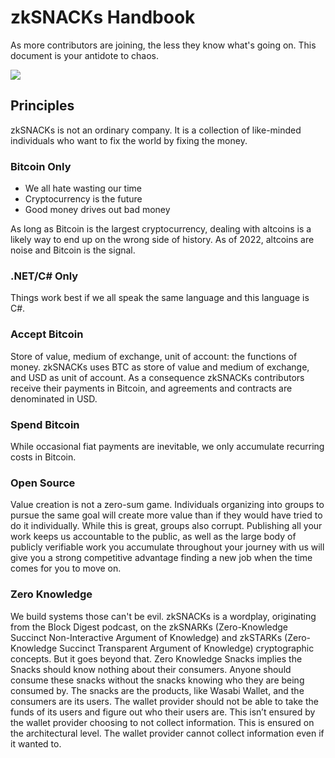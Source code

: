 # zkSNACKs Handbook

As more contributors are joining, the less they know what's going on. This document is your antidote to chaos.

![](https://i.imgur.com/xOHEKvD.png)

## Principles

zkSNACKs is not an ordinary company. It is a collection of like-minded individuals who want to fix the world by fixing the money.

### Bitcoin Only

- We all hate wasting our time
- Cryptocurrency is the future
- Good money drives out bad money

As long as Bitcoin is the largest cryptocurrency, dealing with altcoins is a likely way to end up on the wrong side of history. As of 2022, altcoins are noise and Bitcoin is the signal.

### .NET/C# Only

Things work best if we all speak the same language and this language is C#. 

### Accept Bitcoin

Store of value, medium of exchange, unit of account: the functions of money. zkSNACKs uses BTC as store of value and medium of exchange, and USD as unit of account. As a consequence zkSNACKs contributors receive their payments in Bitcoin, and agreements and contracts are denominated in USD.

### Spend Bitcoin

While occasional fiat payments are inevitable, we only accumulate recurring costs in Bitcoin.

### Open Source

Value creation is not a zero-sum game. Individuals organizing into groups to pursue the same goal will create more value than if they would have tried to do it individually. While this is great, groups also corrupt. Publishing all your work keeps us accountable to the public, as well as the large body of publicly verifiable work you accumulate throughout your journey with us will give you a strong competitive advantage finding a new job when the time comes for you to move on.

### Zero Knowledge

We build systems those can't be evil. zkSNACKs is a wordplay, originating from the Block Digest podcast, on the zkSNARKs (Zero-Knowledge Succinct Non-Interactive Argument of Knowledge) and zkSTARKs (Zero-Knowledge Succinct Transparent Argument of Knowledge) cryptographic concepts. But it goes beyond that. Zero Knowledge Snacks implies the Snacks should know nothing about their consumers. Anyone should consume these snacks without the snacks knowing who they are being consumed by. The snacks are the products, like Wasabi Wallet, and the consumers are its users. The wallet provider should not be able to take the funds of its users and figure out who their users are. This isn’t ensured by the wallet provider choosing to not collect information. This is ensured on the architectural level. The wallet provider cannot collect information even if it wanted to.
